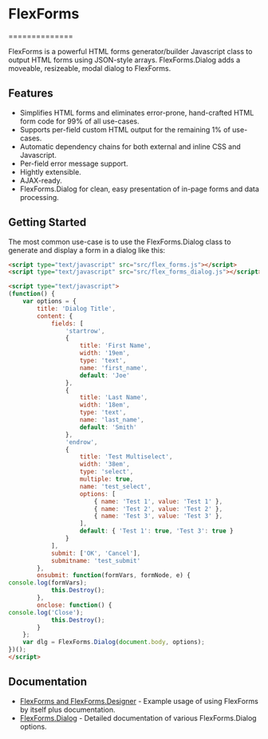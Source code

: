 # FlexForms
==============

FlexForms is a powerful HTML forms generator/builder Javascript class to output HTML forms using JSON-style arrays.
FlexForms.Dialog adds a moveable, resizeable, modal dialog to FlexForms.

Features
--------

* Simplifies HTML forms and eliminates error-prone, hand-crafted HTML form code for 99% of all use-cases.
* Supports per-field custom HTML output for the remaining 1% of use-cases.
* Automatic dependency chains for both external and inline CSS and Javascript.
* Per-field error message support.
* Hightly extensible.
* AJAX-ready.
* FlexForms.Dialog for clean, easy presentation of in-page forms and data processing.

Getting Started
---------------

The most common use-case is to use the FlexForms.Dialog class to generate and display a form in a dialog like this:

```html
<script type="text/javascript" src="src/flex_forms.js"></script>
<script type="text/javascript" src="src/flex_forms_dialog.js"></script>

<script type="text/javascript">
(function() {
	var options = {
		title: 'Dialog Title',
		content: {
			fields: [
				'startrow',
				{
					title: 'First Name',
					width: '19em',
					type: 'text',
					name: 'first_name',
					default: 'Joe'
				},
				{
					title: 'Last Name',
					width: '18em',
					type: 'text',
					name: 'last_name',
					default: 'Smith'
				},
				'endrow',
				{
					title: 'Test Multiselect',
					width: '38em',
					type: 'select',
					multiple: true,
					name: 'test_select',
					options: [
						{ name: 'Test 1', value: 'Test 1' },
						{ name: 'Test 2', value: 'Test 2' },
						{ name: 'Test 3', value: 'Test 3' },
					],
					default: { 'Test 1': true, 'Test 3': true }
				}
			],
			submit: ['OK', 'Cancel'],
			submitname: 'test_submit'
		},
		onsubmit: function(formVars, formNode, e) {
console.log(formVars);
			this.Destroy();
		},
		onclose: function() {
console.log('Close');
			this.Destroy();
		}
	};
	var dlg = FlexForms.Dialog(document.body, options);
})();
</script>
```

Documentation
-------------

* [FlexForms and FlexForms.Designer](docs/flex_forms.md) - Example usage of using FlexForms by itself plus documentation.
* [FlexForms.Dialog](docs/flex_forms_dialog.md) - Detailed documentation of various FlexForms.Dialog options.

